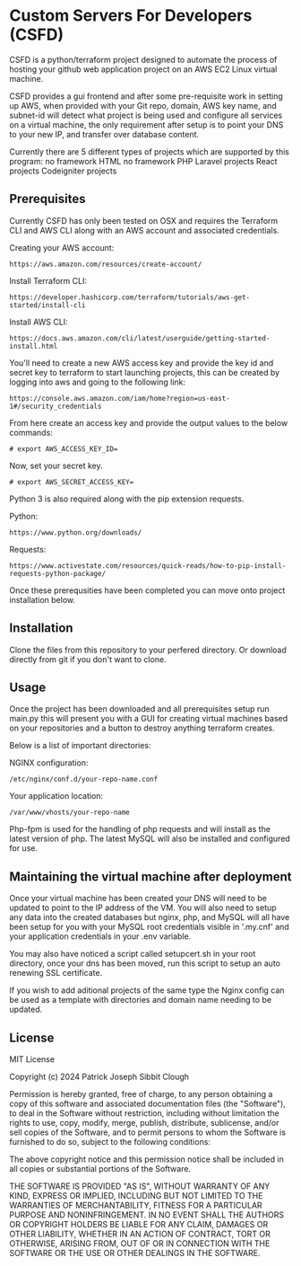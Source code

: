 # Custom Servers For Developers (CSFD)

CSFD is a python/terraform project designed to automate the process of hosting your github web application project on an AWS EC2 Linux virtual machine.

CSFD provides a gui frontend and after some pre-requisite work in setting up AWS, when provided with your Git repo, domain, AWS key name, and subnet-id will detect what project is being used and configure all services on a virtual machine, the only requirement after setup is to point your DNS to your new IP, and transfer over database content. 

Currently there are 5 different types of projects which are supported by this program:
no framework HTML
no framework PHP
Laravel projects
React projects
Codeigniter projects

## Prerequisites
Currently CSFD has only been tested on OSX and requires the Terraform CLI and AWS CLI along with an AWS account and associated credentials.

Creating your AWS account:
```
https://aws.amazon.com/resources/create-account/
```
Install Terraform CLI:
```
https://developer.hashicorp.com/terraform/tutorials/aws-get-started/install-cli
```
Install AWS CLI:
```
https://docs.aws.amazon.com/cli/latest/userguide/getting-started-install.html
```
You'll need to create a new AWS access key and provide the key id and secret key to terraform to start launching projects, this can be created by logging into aws and going to the following link:
```
https://console.aws.amazon.com/iam/home?region=us-east-1#/security_credentials
```
From here create an access key and provide the output values to the below commands:
```
# export AWS_ACCESS_KEY_ID=
```
Now, set your secret key.
```
# export AWS_SECRET_ACCESS_KEY=
```
Python 3 is also required along with the pip extension requests.

Python:
```
https://www.python.org/downloads/
```
Requests:
```
https://www.activestate.com/resources/quick-reads/how-to-pip-install-requests-python-package/
```

Once these prerequsities have been completed you can move onto project installation below.

## Installation
Clone the files from this repository to your perfered directory. Or download directly from git if you don't want to clone.

## Usage

Once the project has been downloaded and all prerequisites setup run main.py this will present you with a GUI for creating virtual machines based on your repositories and a button to destroy anything terraform creates. 

Below is a list of important directories:

NGINX configuration:
```
/etc/nginx/conf.d/your-repo-name.conf
```
Your application location:
```
/var/www/vhosts/your-repo-name
```
Php-fpm is used for the handling of php requests and will install as the latest version of php. The latest MySQL will also be installed and configured for use. 

## Maintaining the virtual machine after deployment
Once your virtual machine has been created your DNS will need to be updated to point to the IP address of the VM. 
You will also need to setup any data into the created databases but nginx, php, and MySQL will all have been setup for you with your MySQL root credentials visible in '.my.cnf' and your application credentials in your .env variable. 

You may also have noticed a script called setupcert.sh in your root directory, once your dns has been moved, run this script to setup an auto renewing SSL certificate. 

If you wish to add aditional projects of the same type the Nginx config can be used as a template with directories and domain name needing to be updated.

## License

MIT License

Copyright (c) 2024 Patrick Joseph Sibbit Clough

Permission is hereby granted, free of charge, to any person obtaining a copy
of this software and associated documentation files (the "Software"), to deal
in the Software without restriction, including without limitation the rights
to use, copy, modify, merge, publish, distribute, sublicense, and/or sell
copies of the Software, and to permit persons to whom the Software is
furnished to do so, subject to the following conditions:

The above copyright notice and this permission notice shall be included in all
copies or substantial portions of the Software.

THE SOFTWARE IS PROVIDED "AS IS", WITHOUT WARRANTY OF ANY KIND, EXPRESS OR
IMPLIED, INCLUDING BUT NOT LIMITED TO THE WARRANTIES OF MERCHANTABILITY,
FITNESS FOR A PARTICULAR PURPOSE AND NONINFRINGEMENT. IN NO EVENT SHALL THE
AUTHORS OR COPYRIGHT HOLDERS BE LIABLE FOR ANY CLAIM, DAMAGES OR OTHER
LIABILITY, WHETHER IN AN ACTION OF CONTRACT, TORT OR OTHERWISE, ARISING FROM,
OUT OF OR IN CONNECTION WITH THE SOFTWARE OR THE USE OR OTHER DEALINGS IN THE
SOFTWARE.
